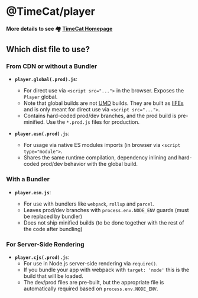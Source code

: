# @TimeCat/player

#### More details to see 🏘️ [TimeCat Homepage](https://github.com/oct16/timecat#readme)

## Which dist file to use?

### From CDN or without a Bundler

- **`player.global(.prod).js`**:
  - For direct use via `<script src="...">` in the browser. Exposes the `Player` global.
  - Note that global builds are not [UMD](https://github.com/umdjs/umd) builds.  They are built as [IIFEs](https://developer.mozilla.org/en-US/docs/Glossary/IIFE) and is only meant for direct use via `<script src="...">`.
  - Contains hard-coded prod/dev branches, and the prod build is pre-minified. Use the `*.prod.js` files for production.

- **`player.esm(.prod).js`**:
  - For usage via native ES modules imports (in browser via `<script type="module">`.
  - Shares the same runtime compilation, dependency inlining and hard-coded prod/dev behavior with the global build.

### With a Bundler

- **`player.esm.js`**:

  - For use with bundlers like `webpack`, `rollup` and `parcel`.
  - Leaves prod/dev branches with `process.env.NODE_ENV` guards (must be replaced by bundler)
  - Does not ship minified builds (to be done together with the rest of the code after bundling)

### For Server-Side Rendering

- **`player.cjs(.prod).js`**:
  - For use in Node.js server-side rendering via `require()`.
  - If you bundle your app with webpack with `target: 'node'` this is the build that will be loaded.
  - The dev/prod files are pre-built, but the appropriate file is automatically required based on `process.env.NODE_ENV`.
